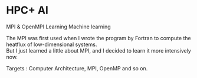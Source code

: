 # HPC+ AI 
MPI &amp; OpenMPI Learning
Machine learning 

The MPI was first used when I wrote the program by Fortran to compute the heatflux of low-dimensional systems.   
But I just learned a little about MPI, and I decided to learn it more intensively now.

Targets : Computer Architecture, MPI, OpenMP and so on.
